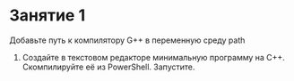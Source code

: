 # Занятие 1

Добавьте путь к компилятору G++ в переменную среду path

1. Создайте в текстовом редакторе минимальную программу на C++. Скомпилируйте её из PowerShell. Запустите.
